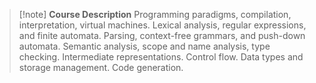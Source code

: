 > [!note] **Course Description**
> Programming paradigms, compilation, interpretation, virtual machines. Lexical analysis, regular expressions, and finite automata. Parsing, context-free grammars, and push-down automata. Semantic analysis, scope and name analysis, type checking. Intermediate representations. Control flow. Data types and storage management. Code generation. 

